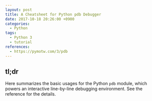 ```yaml
---
layout: post
title: A Cheatsheet for Python pdb Debugger
date: 2017-10-18 20:26:00 +0900
categories:
  - Python
tags:
  - Python 3
  - tutorial
references:
  - https://pymotw.com/3/pdb
---
```


## tl;dr

Here summarizes the basic usages for the Python `pdb` module, which powers an interactive line-by-line debugging environment. See the reference for the details.

<script src="https://gist.github.com/dgkim5360/f7df20691000329de2dc97dafda3c782.js"></script>
